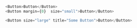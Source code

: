```js padded
<Button>Button</Button>
<Button margin={0}  size="small">Button</Button>
```

```js
<Button size="large" title="Some Button">Button</Button>
```

